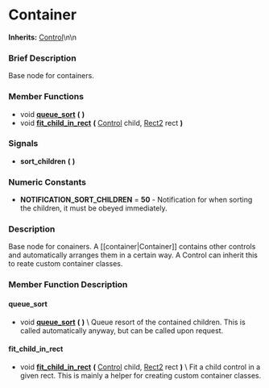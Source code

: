 #  Container  
**Inherits:** [Control](class_control)\\n\\n
###  Brief Description  
Base node for containers.

###  Member Functions 
  * void  **[queue_sort](#queue_sort)**  **(** **)**
  * void  **[fit_child_in_rect](#fit_child_in_rect)**  **(** [Control](class_control) child, [Rect2](class_rect2) rect  **)**

###  Signals  
  *  **sort_children**  **(** **)**

###  Numeric Constants  
  * **NOTIFICATION_SORT_CHILDREN** = **50** - Notification for when sorting the children, it must be obeyed immediately.

###  Description  
Base node for conainers. A [[container|Container]] contains other controls and automatically arranges them in a certain way.
	A Control can inherit this to reate custom container classes.

###  Member Function Description  

#### <a name="queue_sort">queue_sort</a>
  * void  **[queue_sort](#queue_sort)**  **(** **)**
\\
Queue resort of the contained children. This is called automatically anyway, but can be called upon request.

#### <a name="fit_child_in_rect">fit_child_in_rect</a>
  * void  **[fit_child_in_rect](#fit_child_in_rect)**  **(** [Control](class_control) child, [Rect2](class_rect2) rect  **)**
\\
Fit a child control in a given rect. This is mainly a helper for creating custom container classes.
